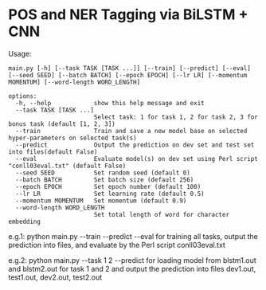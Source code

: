 # POS and NER Tagging via BiLSTM + CNN

Usage: 

```
main.py [-h] [--task TASK [TASK ...]] [--train] [--predict] [--eval] [--seed SEED] [--batch BATCH] [--epoch EPOCH] [--lr LR] [--momentum MOMENTUM] [--word-length WORD_LENGTH]

options:
  -h, --help            show this help message and exit
  --task TASK [TASK ...]
                        Select task: 1 for task 1, 2 for task 2, 3 for bonus task (default [1, 2, 3])
  --train               Train and save a new model base on selected hyper-parameters on selected task(s)
  --predict             Output the prediction on dev set and test set into files(default False)
  --eval                Evaluate model(s) on dev set using Perl script "conll03eval.txt" (default False)
  --seed SEED           Set random seed (default 0)
  --batch BATCH         Set batch size (default 256)
  --epoch EPOCH         Set epoch number (default 100)
  --lr LR               Set learning rate (default 0.5)
  --momentum MOMENTUM   Set momentum (default 0.9)
  --word-length WORD_LENGTH
                        Set total length of word for character embedding
```



e.g.1:
python main.py --train --predict --eval
for training all tasks, output the prediction into files, and evaluate by the Perl script conll03eval.txt

e.g.2:
python main.py --task 1 2 --predict
for loading model from blstm1.out and blstm2.out for task 1 and 2 and output the prediction into files dev1.out, test1.out, dev2.out, test2.out